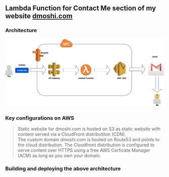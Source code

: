 
## Lambda Function for **Contact Me** section of my website [dmoshi.com](https://dmoshi.com)

### Architecture

![architecture](https://raw.githubusercontent.com/dmoshi/serverless/master/dmoshi.com.contactme.lambda/src/main/resources/architecture_contactme_transparent.jpg "architecture")

### Key configurations on AWS 

> Static website for dmoshi.com is hosted on S3 as static website with content served via a CloudFront distributiton (CDN).<br>
> The custom domain dmoshi.com is hosted on Route53 and points to the cloud distribution.
> The Cloudfront distribution is configured to serve content over HTTPS using a free AWS Cerficate Manager (ACM) as long as you own your domain.


### Building and deploying the above architecture

